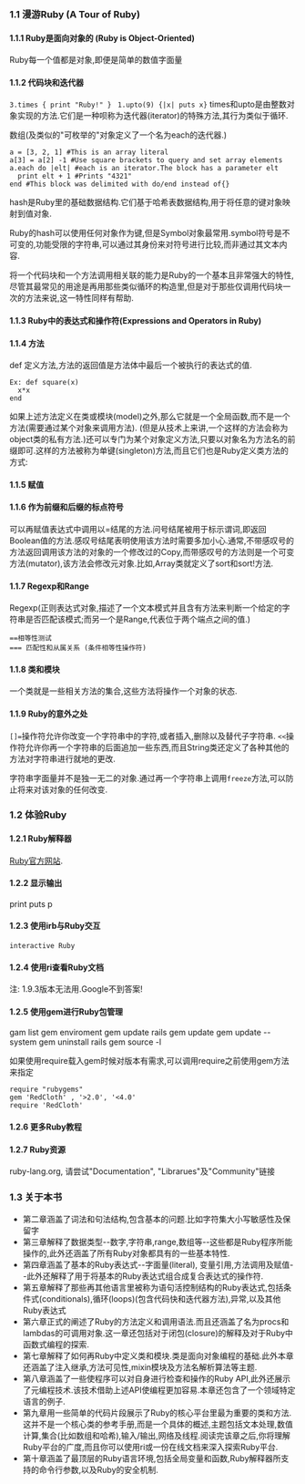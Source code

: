 ### 1.1 漫游Ruby (A Tour of Ruby)
#### 1.1.1 Ruby是面向对象的 (Ruby is Object-Oriented)
Ruby每一个值都是对象,即便是简单的数值字面量
#### 1.1.2 代码块和迭代器
`3.times { print "Ruby!" } ` `1.upto(9) {|x| puts x}`
times和upto是由整数对象实现的方法.它们是一种呗称为迭代器(iterator)的特殊方法,其行为类似于循环.

数组(及类似的"可枚举的"对象定义了一个名为each的迭代器.)

    a = [3, 2, 1] #This is an array literal
    a[3] = a[2] -1 #Use square brackets to query and set array elements
    a.each do |elt| #each is an iterator.The block has a parameter elt
      print elt + 1 #Prints "4321"
    end #This block was delimited with do/end instead of{}

hash是Ruby里的基础数据结构.它们基于哈希表数据结构,用于将任意的键对象映射到值对象.

Ruby的hash可以使用任何对象作为键,但是Symbol对象最常用.symbol符号是不可变的,功能受限的字符串,可以通过其身份来对符号进行比较,而非通过其文本内容.

将一个代码块和一个方法调用相关联的能力是Ruby的一个基本且非常强大的特性,尽管其最常见的用途是再用那些类似循环的构造里,但是对于那些仅调用代码块一次的方法来说,这一特性同样有帮助.

#### 1.1.3 Ruby中的表达式和操作符(Expressions and Operators in Ruby)
#### 1.1.4 方法
def 定义方法,方法的返回值是方法体中最后一个被执行的表达式的值.

    Ex: def square(x)
      x*x
    end

如果上述方法定义在类或模块(model)之外,那么它就是一个全局函数,而不是一个方法(需要通过某个对象来调用方法). (但是从技术上来讲,一个这样的方法会称为object类的私有方法.)还可以专门为某个对象定义方法,只要以对象名为方法名的前缀即可.这样的方法被称为单键(singleton)方法,而且它们也是Ruby定义类方法的方式:

#### 1.1.5 赋值
#### 1.1.6 作为前缀和后缀的标点符号
可以再赋值表达式中调用以=结尾的方法.问号结尾被用于标示谓词,即返回Boolean值的方法.感叹号结尾表明使用该方法时需要多加小心.通常,不带感叹号的方法返回调用该方法的对象的一个修改过的Copy,而带感叹号的方法则是一个可变方法(mutator),该方法会修改元对象.比如,Array类就定义了sort和sort!方法.

#### 1.1.7 Regexp和Range
Regexp(正则表达式对象,描述了一个文本模式并且含有方法来判断一个给定的字符串是否匹配该模式;而另一个是Range,代表位于两个端点之间的值.)

    ==相等性测试
    === 匹配性和从属关系 (条件相等性操作符)

#### 1.1.8 类和模块
一个类就是一些相关方法的集合,这些方法将操作一个对象的状态.

#### 1.1.9 Ruby的意外之处
`[]=`操作符允许你改变一个字符串中的字符,或者插入,删除以及替代子字符串.
`<<`操作符允许你再一个字符串的后面追加一些东西,而且String类还定义了各种其他的方法对字符串进行就地的更改.

字符串字面量并不是独一无二的对象.通过再一个字符串上调用`freeze`方法,可以防止将来对该对象的任何改变.

### 1.2 体验Ruby
#### 1.2.1 Ruby解释器
[Ruby官方网站](http://www.ruby-lang.org).

#### 1.2.2 显示输出
print puts p
#### 1.2.3 使用irb与Ruby交互
`interactive Ruby`
#### 1.2.4 使用ri查看Ruby文档
注: 1.9.3版本无法用.Google不到答案!
#### 1.2.5 使用gem进行Ruby包管理
gam list
gem enviroment
gem update rails
gem update
gem update --system
gem uninstall rails
gem source -l

如果使用require载入gem时候对版本有需求,可以调用require之前使用gem方法来指定
    
    require "rubygems"
    gem 'RedCloth' , '>2.0', '<4.0'
    require 'RedCloth'


#### 1.2.6 更多Ruby教程
#### 1.2.7 Ruby资源
ruby-lang.org, 请尝试"Documentation", "Librarues"及"Community"链接

### 1.3 关于本书

* 第二章涵盖了词法和句法结构,包含基本的问题.比如字符集大小写敏感性及保留字
* 第三章解释了数据类型--数字,字符串,range,数组等--这些都是Ruby程序所能操作的,此外还涵盖了所有Ruby对象都具有的一些基本特性.
* 第四章涵盖了基本的Ruby表达式--字面量(literal), 变量引用,方法调用及赋值--此外还解释了用于将基本的Ruby表达式组合成复合表达式的操作符.
* 第五章解释了那些再其他语言里被称为语句活控制结构的Ruby表达式,包括条件式(conditionals),循环(loops)(包含代码快和迭代器方法),异常,以及其他Ruby表达式
* 第六章正式的阐述了Ruby的方法定义和调用语法.而且还涵盖了名为procs和lambdas的可调用对象.这一章还包括对于闭包(closure)的解释及对于Ruby中函数式编程的探索.
* 第七章解释了如何再Ruby中定义类和模块.类是面向对象编程的基础.此外本章还涵盖了注入继承,方法可见性,mixin模块及方法名解析算法等主题.
* 第八章涵盖了一些使程序可以对自身进行检查和操作的Ruby API,此外还展示了元编程技术.该技术借助上述API使编程更加容易.本章还包含了一个领域特定语言的例子.
* 第九章用一些简单的代码片段展示了Ruby的核心平台里最为重要的类和方法.这并不是一个核心类的参考手册,而是一个具体的概述,主题包括文本处理,数值计算,集合(比如数组和哈希),输入/输出,网络及线程.阅读完该章之后,你将理解Ruby平台的广度,而且你可以使用ri或一份在线文档来深入探索Ruby平台.
* 第十章涵盖了最顶层的Ruby语言环境,包括全局变量和函数,Ruby解释器所支持的命令行参数,以及Ruby的安全机制.











